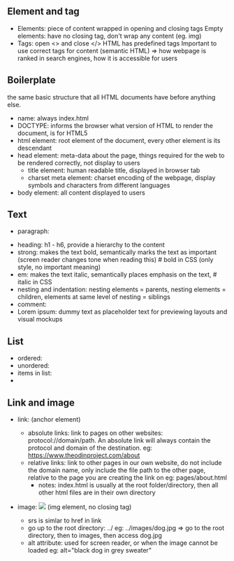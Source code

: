## Element and tag
- Elements: piece of content wrapped in opening and closing tags
Empty elements: have no closing tag, don't wrap any content (eg. img)
- Tags: open <> and close </>
HTML has predefined tags
Important to use correct tags for content (semantic HTML) => how webpage is ranked in search engines, how it is accessible for users  

## Boilerplate
the same basic structure that all HTML documents have before anything else.
- name: always index.html
- DOCTYPE: informs the browser what version of HTML to render the document, <!DOCTYPE html> is for HTML5
- html element: root element of the document, every other element is its descendant
- head element: meta-data about the page, things required for the web to be rendered correctly, not display to users
  + title element: human readable title, displayed in browser tab
  + charset meta element: charset encoding of the webpage, display symbols and characters from different languages
- body element: all content displayed to users

## Text
- paragraph: <p> </p>
- heading: h1 - h6, provide a hierarchy to the content
- strong: <strong> </strong> makes the text bold, semantically marks the text as important (screen reader changes tone when reading this) # bold in CSS (only style, no important meaning)
- em: <em> </em> makes the text italic, semantically places emphasis on the text, # italic in CSS
- nesting and indentation: nesting elements = parents, nesting elements = children, elements at same level of nesting = siblings
- comment: <!-- -->
- Lorem ipsum: dummy text as placeholder text for previewing layouts and visual mockups  

## List
- ordered: <ol> </ol>
- unordered: <ul> </ul>
- items in list: <li> </li>

## Link and image
- link: <a href="#"> </a> (anchor element)
  + absolute links: link to pages on other websites: protocol://domain/path. An absolute link will always contain the protocol and domain of the destination.
  eg: https://www.theodinproject.com/about
  + relative links: link to other pages in our own website, do not include the domain name, only include the file path to the other page, relative to the page you are creating the link on
  eg: pages/about.html
    * notes: index.html is usually at the root folder/directory, then all other html files are in their own directory

- image: <img src="#"> (img element, no closing tag)
  + srs is simlar to href in link
  + go up to the root directory: ../
    eg: ../images/dog.jpg => go to the root directory, then to images, then access dog.jpg
  + alt attribute: used for screen reader, or when the image cannot be loaded
    eg: alt="black dog in grey sweater"
